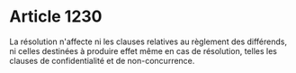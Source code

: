 # Article 1230

La résolution n'affecte ni les clauses relatives au règlement des différends, ni celles destinées à produire effet même en cas de résolution, telles les clauses de confidentialité et de non-concurrence.